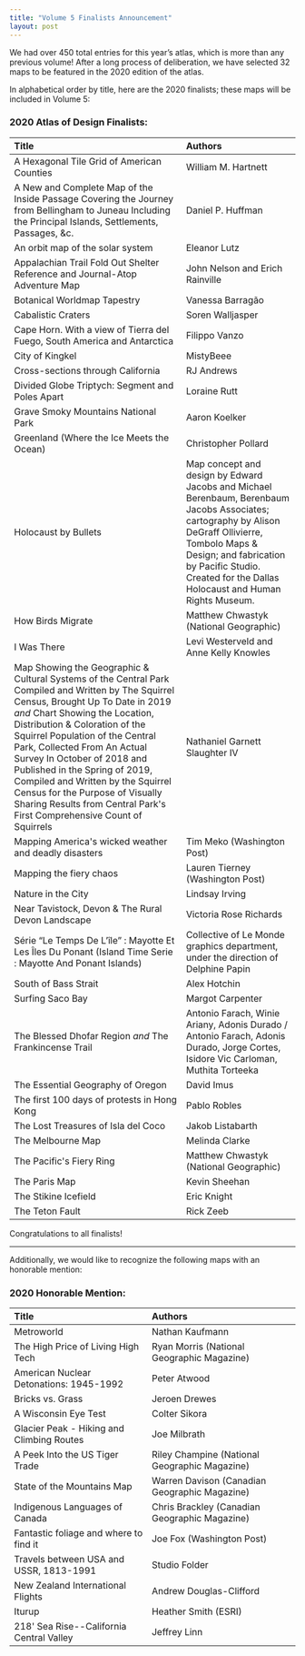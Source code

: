 ```yaml
---
title: "Volume 5 Finalists Announcement"
layout: post
---
```


We had over 450 total entries for this year’s atlas, which is more than any previous volume! After a long process of deliberation, we have selected 32 maps to be featured in the 2020 edition of the atlas.  

In alphabetical order by title, here are the 2020 finalists; these maps will be included in Volume 5:

### 2020 Atlas of Design Finalists: 

| Title | Authors |
| :--- | :--- |
| A Hexagonal Tile Grid of American Counties | William M. Hartnett |
| A New and Complete Map of the Inside Passage Covering the Journey from Bellingham to Juneau Including the Principal Islands, Settlements, Passages, &c. | Daniel P. Huffman |
| An orbit map of the solar system | Eleanor Lutz | 
| Appalachian Trail Fold Out Shelter Reference and Journal-Atop Adventure Map | John Nelson and Erich Rainville |
| Botanical Worldmap Tapestry | Vanessa Barragão |
| Cabalistic Craters | Soren Walljasper |
| Cape Horn. With a view of Tierra del Fuego, South America and Antarctica | Filippo Vanzo |
| City of Kingkel | MistyBeee |
| Cross-sections through California | RJ Andrews |
| Divided Globe Triptych: Segment and Poles Apart | Loraine Rutt |
| Grave Smoky Mountains National Park | Aaron Koelker |
| Greenland (Where the Ice Meets the Ocean) | Christopher Pollard |
| Holocaust by Bullets | Map concept and design by Edward Jacobs and Michael Berenbaum, Berenbaum Jacobs Associates; cartography by Alison DeGraff Ollivierre, Tombolo Maps & Design; and fabrication by Pacific Studio. Created for the Dallas Holocaust and Human Rights Museum. |
| How Birds Migrate | Matthew Chwastyk (National Geographic) |
| I Was There | Levi Westerveld and Anne Kelly Knowles | 
| Map Showing the Geographic & Cultural Systems of the Central Park Compiled and Written by The Squirrel Census, Brought Up To Date in 2019 *and* Chart Showing the Location, Distribution & Coloration of the Squirrel Population of the Central Park, Collected From An Actual Survey In October of 2018 and Published in the Spring of 2019, Compiled and Written by the Squirrel Census for the Purpose of Visually Sharing Results from Central Park's First Comprehensive Count of Squirrels | Nathaniel Garnett Slaughter IV |
| Mapping America's wicked weather and deadly disasters | Tim Meko (Washington Post) |
| Mapping the fiery chaos | Lauren Tierney (Washington Post) |
| Nature in the City | Lindsay Irving |
| Near Tavistock, Devon & The Rural Devon Landscape | Victoria Rose Richards |
| Série “Le Temps De L’île” : Mayotte Et Les Îles Du Ponant (Island Time Serie : Mayotte And Ponant Islands) | Collective of Le Monde graphics department, under the direction of Delphine Papin  |
| South of Bass Strait | Alex Hotchin |
| Surfing Saco Bay | Margot Carpenter |
| The Blessed Dhofar Region *and* The Frankincense Trail | Antonio Farach, Winie Ariany, Adonis Durado / Antonio Farach, Adonis Durado, Jorge Cortes, Isidore Vic Carloman, Muthita Torteeka |
| The Essential Geography of Oregon | David Imus |
| The first 100 days of protests in Hong Kong | Pablo Robles |
| The Lost Treasures of Isla del Coco | Jakob Listabarth |
| The Melbourne Map | Melinda Clarke |
| The Pacific's Fiery Ring | Matthew Chwastyk (National Geographic) |
| The Paris Map | Kevin Sheehan |
| The Stikine Icefield | Eric Knight |
| The Teton Fault | Rick Zeeb |


Congratulations to all finalists! 

--- 

Additionally, we would like to recognize the following maps with an honorable mention: 
### 2020 Honorable Mention: 

| Title | Authors |
| :--- | :--- |
| Metroworld | Nathan Kaufmann | 
| The High Price of Living High Tech | Ryan Morris (National Geographic Magazine) | 
| American Nuclear Detonations: 1945-1992 | Peter Atwood | 
| Bricks vs. Grass | Jeroen Drewes | 
| A Wisconsin Eye Test | Colter Sikora | 
| Glacier Peak - Hiking and Climbing Routes | Joe Milbrath | 
| A Peek Into the US Tiger Trade | Riley Champine (National Geographic Magazine) | 
| State of the Mountains Map | Warren Davison (Canadian Geographic Magazine) | 
| Indigenous Languages of Canada | Chris Brackley (Canadian Geographic Magazine) | 
| Fantastic foliage and where to find it | Joe Fox (Washington Post) | 
| Travels between USA and USSR, 1813-1991 | Studio Folder | 
| New Zealand International Flights | Andrew Douglas-Clifford | 
| Iturup | Heather Smith (ESRI) | 
| 218' Sea Rise--California Central Valley | Jeffrey Linn | 

